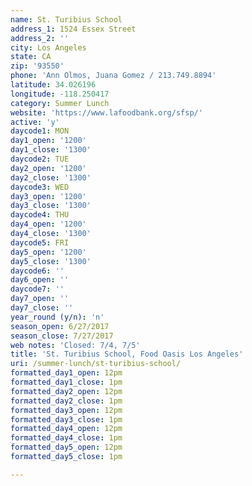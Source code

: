 ```yaml
---
name: St. Turibius School
address_1: 1524 Essex Street
address_2: ''
city: Los Angeles
state: CA
zip: '93550'
phone: 'Ann Olmos, Juana Gomez / 213.749.8894'
latitude: 34.026196
longitude: -118.250417
category: Summer Lunch
website: 'https://www.lafoodbank.org/sfsp/'
active: 'y'
daycode1: MON
day1_open: '1200'
day1_close: '1300'
daycode2: TUE
day2_open: '1200'
day2_close: '1300'
daycode3: WED
day3_open: '1200'
day3_close: '1300'
daycode4: THU
day4_open: '1200'
day4_close: '1300'
daycode5: FRI
day5_open: '1200'
day5_close: '1300'
daycode6: ''
day6_open: ''
daycode7: ''
day7_open: ''
day7_close: ''
year_round (y/n): 'n'
season_open: 6/27/2017
season_close: 7/27/2017
web notes: 'Closed: 7/4, 7/5'
title: 'St. Turibius School, Food Oasis Los Angeles'
uri: /summer-lunch/st-turibius-school/
formatted_day1_open: 12pm
formatted_day1_close: 1pm
formatted_day2_open: 12pm
formatted_day2_close: 1pm
formatted_day3_open: 12pm
formatted_day3_close: 1pm
formatted_day4_open: 12pm
formatted_day4_close: 1pm
formatted_day5_open: 12pm
formatted_day5_close: 1pm

---
```




